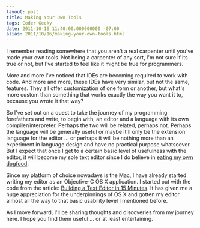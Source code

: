 ```yaml
---
layout: post
title: Making Your Own Tools
tags: Coder Geeky
date: 2011-10-16 11:40:00.000000000 -07:00
alias: 2011/10/16/making-your-own-tools.html
---
```


I remember reading somewhere that you aren't a real carpenter until you've made your own tools.  Not being a carpenter of any sort, I'm not sure if its true or not, but I've started to feel like it might be true for programmers.

More and more I've noticed that IDEs are becoming required to work with code.  And more and more, these IDEs have very similar, but not the same, features.  They all offer customization of one form or another, but what's more custom than something that works exactly the way you want it to, because you wrote it that way?

So I've set out on a quest to take the journey of my programming forefathers and write, to begin with, an editor and a language with its own compiler/interpreter.  Perhaps the two will be related, perhaps not.  Perhaps the language will be generally useful or maybe it'll only be the extension language for the editor ... or perhaps it will be nothing more than an experiment in language design and have no practical purpose whatsoever.  But I expect that once I get to a certain basic level of usefulness with the editor, it will become my sole text editor since I do believe in [eating my own dogfood](http://en.wikipedia.org/wiki/Eat_one's_own_dog_food).

Since my platform of choice nowadays is the Mac, I have already started writing my editor as an Objective-C OS X application.  I started out with the code from the article: [Building a Text Editor in 15 Minutes](http://developer.apple.com/library/mac/#documentation/Cocoa/Conceptual/TextArchitecture/Tasks/TextEditor.html).  It has given me a huge appreciation for the underpinnings of OS X and gotten my editor almost all the way to that basic usability level I mentioned before.

As I move forward, I'll be sharing thoughts and discoveries from my journey here.  I hope you find them useful ... or at least entertaining.
